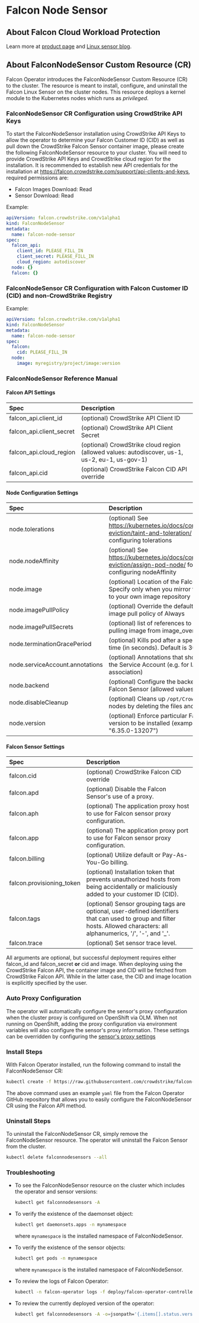 # Falcon Node Sensor

## About Falcon Cloud Workload Protection

Learn more at [product page](https://www.crowdstrike.com/cloud-security-products/falcon-cloud-workload-protection/) and [Linux sensor blog](https://www.crowdstrike.com/blog/tech-center/linux-protection/).

## About FalconNodeSensor Custom Resource (CR)
Falcon Operator introduces the FalconNodeSensor Custom Resource (CR) to the cluster. The resource is meant to install, configure, and uninstall the Falcon Linux Sensor on the cluster nodes. This resource deploys a kernel module to the Kubernetes nodes which runs as _privileged_.

### FalconNodeSensor CR Configuration using CrowdStrike API Keys
To start the FalconNodeSensor installation using CrowdStrike API Keys to allow the operator to determine your Falcon Customer ID (CID) as well as pull down the CrowdStrike Falcon Sensor container image, please create the following FalconNodeSensor resource to your cluster. You will need to provide CrowdStrike API Keys and CrowdStrike cloud region for the installation. It is recommended to establish new API credentials for the installation at https://falcon.crowdstrike.com/support/api-clients-and-keys, required permissions are:
 * Falcon Images Download: Read
 * Sensor Download: Read

Example:
```yaml
apiVersion: falcon.crowdstrike.com/v1alpha1
kind: FalconNodeSensor
metadata:
  name: falcon-node-sensor
spec:
  falcon_api:
    client_id: PLEASE_FILL_IN
    client_secret: PLEASE_FILL_IN
    cloud_region: autodiscover
  node: {}
  falcon: {}
```

### FalconNodeSensor CR Configuration with Falcon Customer ID (CID) and non-CrowdStrike Registry

Example:
```yaml
apiVersion: falcon.crowdstrike.com/v1alpha1
kind: FalconNodeSensor
metadata:
  name: falcon-node-sensor
spec:
  falcon:
    cid: PLEASE_FILL_IN
  node:
    image: myregistry/project/image:version
```

### FalconNodeSensor Reference Manual

#### Falcon API Settings
| Spec                                | Description                                                                                                                               |
| :---------------------------------- | :---------------------------------------------------------------------------------------------------------------------------------------- |
| falcon_api.client_id                | (optional) CrowdStrike API Client ID                                                                                                      |
| falcon_api.client_secret            | (optional) CrowdStrike API Client Secret                                                                                                  |
| falcon_api.cloud_region             | (optional) CrowdStrike cloud region (allowed values: autodiscover, us-1, us-2, eu-1, us-gov-1)                                            |
| falcon_api.cid                      | (optional) CrowdStrike Falcon CID API override                                                                                            |

#### Node Configuration Settings
| Spec                                | Description                                                                                                                               |
| :---------------------------------- | :---------------------------------------------------------------------------------------------------------------------------------------- |
| node.tolerations                    | (optional) See https://kubernetes.io/docs/concepts/scheduling-eviction/taint-and-toleration/ for examples on configuring tolerations      |
| node.nodeAffinity                   | (optional) See https://kubernetes.io/docs/concepts/scheduling-eviction/assign-pod-node/ for examples on configuring nodeAffinity          |
| node.image                          | (optional) Location of the Falcon Sensor Image. Specify only when you mirror the original image to your own image repository              |
| node.imagePullPolicy                | (optional) Override the default Falcon Container image pull policy of Always                                                              |
| node.imagePullSecrets               | (optional) list of references to secrets to use for pulling image from image_override location.                                           |
| node.terminationGracePeriod         | (optional) Kills pod after a specificed amount of time (in seconds). Default is 30 seconds.                                               |
| node.serviceAccount.annotations     | (optional) Annotations that should be added to the Service Account (e.g. for IAM role association)                                        |
| node.backend                        | (optional) Configure the backend mode for Falcon Sensor (allowed values: kernel, bpf)                                                     |
| node.disableCleanup                 | (optional) Cleans up `/opt/CrowdStrike` on the nodes by deleting the files and directory.                                                 |
| node.version                        | (optional) Enforce particular Falcon Sensor version to be installed (example: "6.35", "6.35.0-13207")                                     |

#### Falcon Sensor Settings
| Spec                                | Description                                                                                                                                                                |
| :---------------------------------- | :------------------------------------------------------------------------------------------------------------------------------------------------------------------------- |
| falcon.cid                          | (optional) CrowdStrike Falcon CID override                                                                                                                                 |
|	falcon.apd                          | (optional) Disable the Falcon Sensor's use of a proxy.                                                                                                                     |
|	falcon.aph                          | (optional)  The application proxy host to use for Falcon sensor proxy configuration.                                                                                       |
|	falcon.app                          | (optional)  The application proxy port to use for Falcon sensor proxy configuration.                                                                                       |
|	falcon.billing                      | (optional)  Utilize default or Pay-As-You-Go billing.                                                                                                                      |
|	falcon.provisioning_token           | (optional)  Installation token that prevents unauthorized hosts from being accidentally or maliciously added to your customer ID (CID).                                    |
|	falcon.tags                         | (optional)  Sensor grouping tags are optional, user-defined identifiers that can used to group and filter hosts. Allowed characters: all alphanumerics, '/', '-', and '_'. |
|	falcon.trace                        | (optional)  Set sensor trace level.                                                                                                                                        |

All arguments are optional, but successful deployment requires either falcon_id and falcon_secret **or** cid and image. When deploying using the CrowdStrike Falcon API, the container image and CID will be fetched from CrowdStrike Falcon API. While in the latter case, the CID and image location is explicitly specified by the user.

### Auto Proxy Configuration

The operator will automatically configure the sensor's proxy configuration when the cluster proxy is configured on OpenShift via OLM. When not running on OpenShift, adding the proxy configuration via environment variables will also configure the sensor's proxy information. These settings can be overridden by configuring the [sensor's proxy settings](#falcon-sensor-settings)

### Install Steps
With Falcon Operator installed, run the following command to install the FalconNodeSensor CR:
```sh
kubectl create -f https://raw.githubusercontent.com/crowdstrike/falcon-operator/main/config/samples/falcon_v1alpha1_falconnodesensor.yaml --edit=true
```
The above command uses an example `yaml` file from the Falcon Operator GitHub repository that allows you to easily configure the FalconNodeSensor CR using the Falcon API method.

### Uninstall Steps
To uninstall the FalconNodeSensor CR, simply remove the FalconNodeSensor resource. The operator will uninstall the Falcon Sensor from the cluster.

```sh
kubectl delete falconnodesensors --all
```

### Troubleshooting

- To see the FalconNodeSensor resource on the cluster which includes the operator and sensor versions:
  ```sh
  kubectl get falconnodesensors -A
  ```

- To verify the existence of the daemonset object:
  ```sh
  kubectl get daemonsets.apps -n mynamespace
  ```
  where `mynamespace` is the installed namespace of FalconNodeSensor.

- To verify the existence of the sensor objects:
  ```sh
  kubectl get pods -n mynamespace
  ```
  where `mynamespace` is the installed namespace of FalconNodeSensor.

- To review the logs of Falcon Operator:
  ```sh
  kubectl -n falcon-operator logs -f deploy/falcon-operator-controller-manager -c manager
  ```

- To review the currently deployed version of the operator:
  ```sh
  kubectl get falconnodesensors -A -o=jsonpath='{.items[].status.version}'
  ```
